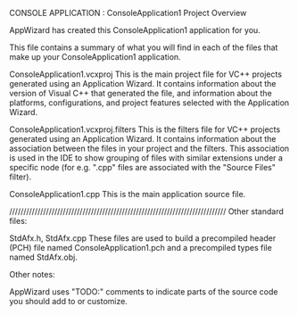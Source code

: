 CONSOLE APPLICATION : ConsoleApplication1 Project Overview


AppWizard has created this ConsoleApplication1 application for you.

This file contains a summary of what you will find in each of the files that
make up your ConsoleApplication1 application.


ConsoleApplication1.vcxproj
    This is the main project file for VC++ projects generated using an Application Wizard.
    It contains information about the version of Visual C++ that generated the file, and
    information about the platforms, configurations, and project features selected with the
    Application Wizard.

ConsoleApplication1.vcxproj.filters
    This is the filters file for VC++ projects generated using an Application Wizard. 
    It contains information about the association between the files in your project 
    and the filters. This association is used in the IDE to show grouping of files with
    similar extensions under a specific node (for e.g. ".cpp" files are associated with the
    "Source Files" filter).

ConsoleApplication1.cpp
    This is the main application source file.

/////////////////////////////////////////////////////////////////////////////
Other standard files:

StdAfx.h, StdAfx.cpp
    These files are used to build a precompiled header (PCH) file
    named ConsoleApplication1.pch and a precompiled types file named StdAfx.obj.

Other notes:

AppWizard uses "TODO:" comments to indicate parts of the source code you
should add to or customize.
